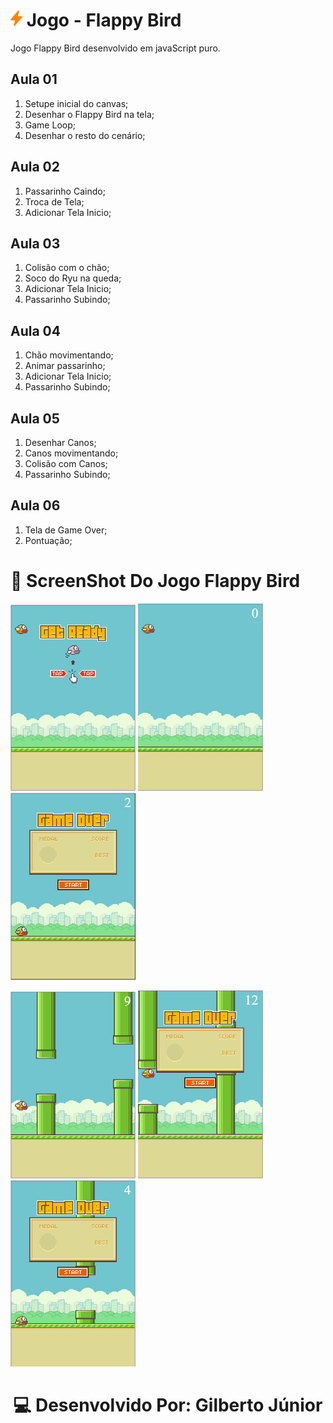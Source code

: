 # ![DevSuperior logo](https://raw.githubusercontent.com/devsuperior/bds-assets/main/ds/devsuperior-logo-small.png) Jogo - Flappy Bird

Jogo Flappy Bird desenvolvido em javaScript puro.

## Aula 01
1. Setupe inicial do canvas;
2. Desenhar o Flappy Bird na tela;
3. Game Loop;
4. Desenhar o resto do cenário;

## Aula 02
1. Passarinho Caindo;
2. Troca de Tela;
3. Adicionar Tela Inicio;

## Aula 03
1. Colisão com o chão;
2. Soco do Ryu na queda;
3. Adicionar Tela Inicio;
4. Passarinho Subindo;

## Aula 04
1. Chão movimentando;
2. Animar passarinho;
3. Adicionar Tela Inicio;
4. Passarinho Subindo;

## Aula 05
1. Desenhar Canos;
2. Canos movimentando;
3. Colisão com Canos;
4. Passarinho Subindo;

## Aula 06
1. Tela de Game Over;
2. Pontuação;

# 📱 ScreenShot Do Jogo Flappy Bird
<p align="left">
<img src="./assets/screen-1.png" width="200">
<img src="./assets/screen-2.png" width="200">
<img src="./assets/screen-3.png" width="200">
</p>
<p align="left">
<img src="./assets/screen-4.png" width="200">
<img src="./assets/screen-5.png" width="200">
<img src="./assets/screen-6.png" width="200">
</p>

<h1 align="center">💻 Desenvolvido Por: Gilberto Júnior</h1>

